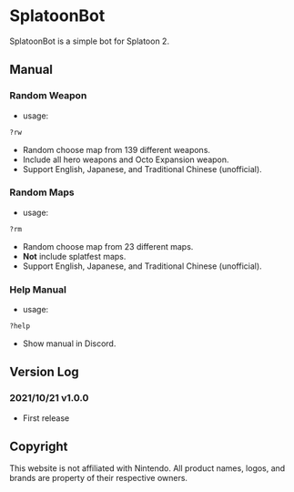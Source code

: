 # SplatoonBot
SplatoonBot is a simple bot for Splatoon 2.

## Manual

### Random Weapon

- usage:

```bash
?rw
```

- Random choose map from 139 different weapons.
- Include all hero weapons and Octo Expansion weapon.
- Support English, Japanese, and Traditional Chinese (unofficial).

### Random Maps

- usage:

```bash
?rm
```

- Random choose map from 23 different maps.
- **Not** include splatfest maps.
- Support English, Japanese, and Traditional Chinese (unofficial).

### Help Manual

- usage:

```bash
?help
```

- Show manual in Discord.


## Version Log

### 2021/10/21 v1.0.0
- First release

## Copyright

This website is not affiliated with Nintendo. All product names, logos, and brands are property of their respective owners.
